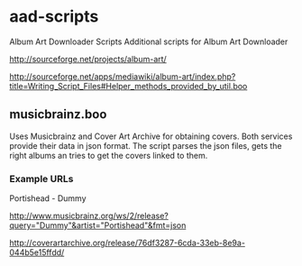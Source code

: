aad-scripts
===========

Album Art Downloader Scripts
Additional scripts for Album Art Downloader

http://sourceforge.net/projects/album-art/

http://sourceforge.net/apps/mediawiki/album-art/index.php?title=Writing_Script_Files#Helper_methods_provided_by_util.boo

musicbrainz.boo
--------
Uses Musicbrainz and Cover Art Archive for obtaining covers. Both services provide their data in json format. The script parses the json files, gets the right albums an tries to get the covers linked to them.
### Example URLs
Portishead - Dummy

http://www.musicbrainz.org/ws/2/release?query="Dummy"&artist="Portishead"&fmt=json

http://coverartarchive.org/release/76df3287-6cda-33eb-8e9a-044b5e15ffdd/
